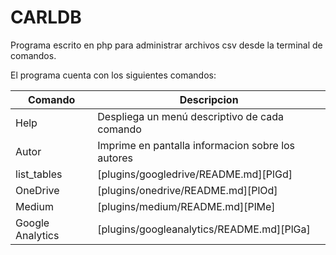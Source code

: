 # CARLDB

Programa escrito en php para administrar archivos csv desde la terminal de comandos.

El programa cuenta con los siguientes comandos: 


| Comando | Descripcion |
| ------ | ------ |
| Help | Despliega un menú descriptivo de cada comando |
| Autor | Imprime en pantalla informacion sobre los autores|
| list_tables | [plugins/googledrive/README.md][PlGd] |
| OneDrive | [plugins/onedrive/README.md][PlOd] |
| Medium | [plugins/medium/README.md][PlMe] |
| Google Analytics | [plugins/googleanalytics/README.md][PlGa] |